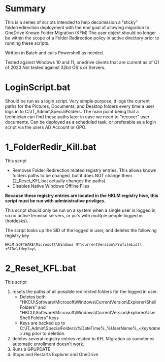 # Summary
This is a series of scripts intended to help decomission a "sticky" folderredirection deployment with the end goal of allowing migration to OneDrive Known Folder Migration (KFM)
The user object should no longer be within the scope of a Folder Redirection policy in active directory prior to running these scripts.

Written in Batch and calls Powershell as needed.

Tested against Windows 10 and 11, onedrive clients that are current as of Q1 of 2023
Not tested against 32bit OS's or Servers.

# LoginScript.bat
Should be run as a login script. Very simple purpose, it logs the current paths for the Pictures, Documents, and Desktop folders every time a user logs in to C:\IT_Admin\SpecialFolders. The main point being that a technician can find these paths later in case we need to "recover" user documents. Can be deployed as a scheduled task, or preferable as a login script via the users AD Account or GPO.

# 1_FolderRedir_Kill.bat
This script 
* Removes Folder Redirection related registry entries. This allows known folders paths to be changed, but it does NOT change them (2_Reset_KFL.bat actually changes the paths)
* Disables Native Windows Offline Files 

**Because these registry entries are located in the HKLM registry hive, this script must be run with administrative privliges.**

This script should only be run on a system when a single user is logged in, so no active terminal servers, or pc's with mulitple people logged in (hotdesks).

The script looks up the SID of the logged in user, and deletes the following registry key

    HKLM:SOFTWARE\Microsoft\Windows NT\CurrentVersion\ProfileList\<SID>\fdeploy\

# 2_Reset_KFL.bat
This script
1. resets the paths of all possible redirected folders for the logged in user.
    - Deletes both "HKCU\Software\Microsoft\Windows\CurrentVersion\Explorer\Shell Folders" and "HKCU\Software\Microsoft\Windows\CurrentVersion\Explorer\User Shell Folders" keys
    - Keys are backed up to C:\\IT_Admin\\SpecialFolders\\%DateTime%\_%UserName%_*\<keyname\>*.reg prior to deletion.
2. deletes several registry entries related to KFL Migration as sometimes automatic enrollment doesn't work.
3. Runs a GPUPDATE
4. Stops and Restarts Explorer and OneDrive